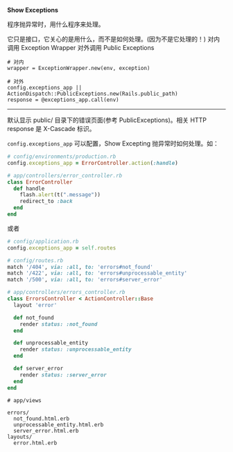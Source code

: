 **Show Exceptions**

程序抛异常时，用什么程序来处理。

它只是接口，它关心的是用什么，而不是如何处理。(因为不是它处理的！)
对内调用 Exception Wrapper
对外调用 Public Exceptions

```
# 对内
wrapper = ExceptionWrapper.new(env, exception)

# 对外
config.exceptions_app || ActionDispatch::PublicExceptions.new(Rails.public_path)
response = @exceptions_app.call(env)
```

---

默认显示 public/ 目录下的错误页面(参考 PublicExceptions)。相关 HTTP response 是 X-Cascade 标识。

`config.exceptions_app` 可以配置，Show Excepting 抛异常时如何处理。如：

```ruby
# config/environments/production.rb
config.exceptions_app = ErrorController.action(:handle)
```

```ruby
# app/controllers/error_controller.rb
class ErrorController
  def handle
    flash.alert(t(".message"))
    redirect_to :back
  end
end
```

或者

```ruby
# config/application.rb
config.exceptions_app = self.routes
```

```ruby
# config/routes.rb
match '/404', via: :all, to: 'errors#not_found'
match '/422', via: :all, to: 'errors#unprocessable_entity'
match '/500', via: :all, to: 'errors#server_error'
```

```ruby
# app/controllers/errors_controller.rb
class ErrorsController < ActionController::Base
  layout 'error'

  def not_found
    render status: :not_found
  end

  def unprocessable_entity
    render status: :unprocessable_entity
  end

  def server_error
    render status: :server_error
  end
end
```

```
# app/views

errors/
  not_found.html.erb
  unprocessable_entity.html.erb
  server_error.html.erb
layouts/
  error.html.erb
```
